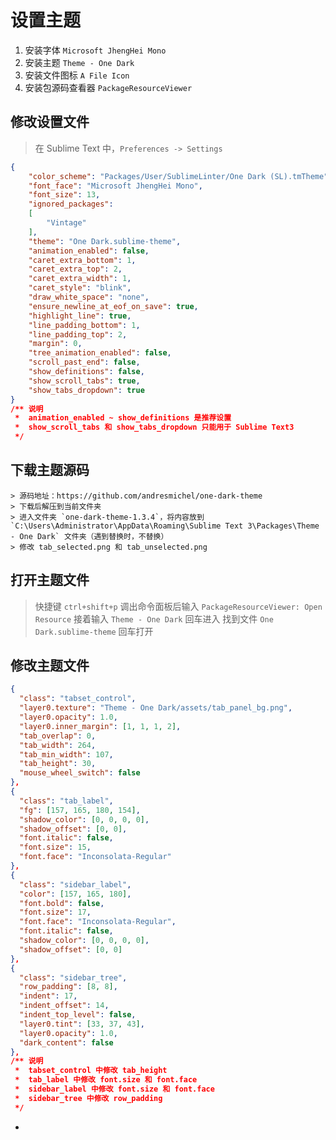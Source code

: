 # 设置主题

1. 安装字体 `Microsoft JhengHei Mono`
2. 安装主题 `Theme - One Dark`
3. 安装文件图标 `A File Icon`
4. 安装包源码查看器 `PackageResourceViewer`


## 修改设置文件

> 在 Sublime Text 中，`Preferences -> Settings`  

```json
{
	"color_scheme": "Packages/User/SublimeLinter/One Dark (SL).tmTheme",
	"font_face": "Microsoft JhengHei Mono",
	"font_size": 13,
	"ignored_packages":
	[
		"Vintage"
	],
	"theme": "One Dark.sublime-theme",
	"animation_enabled": false,
	"caret_extra_bottom": 1,
	"caret_extra_top": 2,
	"caret_extra_width": 1,
	"caret_style": "blink",
	"draw_white_space": "none",
	"ensure_newline_at_eof_on_save": true,
	"highlight_line": true,
	"line_padding_bottom": 1,
	"line_padding_top": 2,
	"margin": 0,
	"tree_animation_enabled": false,
	"scroll_past_end": false,
	"show_definitions": false,
	"show_scroll_tabs": true,
	"show_tabs_dropdown": true
}
/** 说明
 *  animation_enabled ~ show_definitions 是推荐设置
 *  show_scroll_tabs 和 show_tabs_dropdown 只能用于 Sublime Text3
 */
```

## 下载主题源码

	> 源码地址：https://github.com/andresmichel/one-dark-theme
	> 下载后解压到当前文件夹
	> 进入文件夹 `one-dark-theme-1.3.4`，将内容放到 `C:\Users\Administrator\AppData\Roaming\Sublime Text 3\Packages\Theme - One Dark` 文件夹（遇到替换时，不替换）
	> 修改 tab_selected.png 和 tab_unselected.png


## 打开主题文件
> 快捷键 `ctrl+shift+p` 调出命令面板后输入 `PackageResourceViewer: Open Resource`
> 接着输入 `Theme - One Dark` 回车进入
> 找到文件 `One Dark.sublime-theme` 回车打开


## 修改主题文件

```json
{
  "class": "tabset_control",
  "layer0.texture": "Theme - One Dark/assets/tab_panel_bg.png",
  "layer0.opacity": 1.0,
  "layer0.inner_margin": [1, 1, 1, 2],
  "tab_overlap": 0,
  "tab_width": 264,
  "tab_min_width": 107,
  "tab_height": 30,
  "mouse_wheel_switch": false
},
{
  "class": "tab_label",
  "fg": [157, 165, 180, 154],
  "shadow_color": [0, 0, 0, 0],
  "shadow_offset": [0, 0],
  "font.italic": false,
  "font.size": 15,
  "font.face": "Inconsolata-Regular"
},
{
  "class": "sidebar_label",
  "color": [157, 165, 180],
  "font.bold": false,
  "font.size": 17,
  "font.face": "Inconsolata-Regular",
  "font.italic": false,
  "shadow_color": [0, 0, 0, 0],
  "shadow_offset": [0, 0]
},
{
  "class": "sidebar_tree",
  "row_padding": [8, 8],
  "indent": 17,
  "indent_offset": 14,
  "indent_top_level": false,
  "layer0.tint": [33, 37, 43],
  "layer0.opacity": 1.0,
  "dark_content": false
},
/** 说明
 *  tabset_control 中修改 tab_height
 *  tab_label 中修改 font.size 和 font.face
 *  sidebar_label 中修改 font.size 和 font.face  
 *  sidebar_tree 中修改 row_padding  
 */
```

































*
